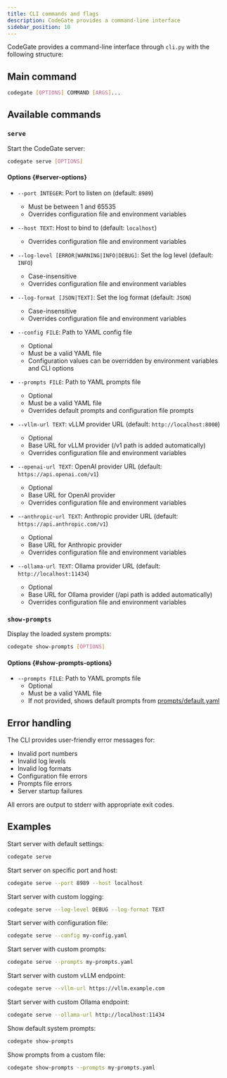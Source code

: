 ```yaml
---
title: CLI commands and flags
description: CodeGate provides a command-line interface
sidebar_position: 10
---
```


CodeGate provides a command-line interface through `cli.py` with the following
structure:

## Main command

```bash
codegate [OPTIONS] COMMAND [ARGS]...
```

## Available commands

### `serve`

Start the CodeGate server:

```bash
codegate serve [OPTIONS]
```

#### Options {#server-options}

- `--port INTEGER`: Port to listen on (default: `8989`)
  - Must be between 1 and 65535
  - Overrides configuration file and environment variables
- `--host TEXT`: Host to bind to (default: `localhost`)
  - Overrides configuration file and environment variables
- `--log-level [ERROR|WARNING|INFO|DEBUG]`: Set the log level (default: `INFO`)
  - Case-insensitive
  - Overrides configuration file and environment variables
- `--log-format [JSON|TEXT]`: Set the log format (default: `JSON`)
  - Case-insensitive
  - Overrides configuration file and environment variables
- `--config FILE`: Path to YAML config file

  - Optional
  - Must be a valid YAML file
  - Configuration values can be overridden by environment variables and CLI
    options

- `--prompts FILE`: Path to YAML prompts file

  - Optional
  - Must be a valid YAML file
  - Overrides default prompts and configuration file prompts

- `--vllm-url TEXT`: vLLM provider URL (default: `http://localhost:8000`)

  - Optional
  - Base URL for vLLM provider (/v1 path is added automatically)
  - Overrides configuration file and environment variables

- `--openai-url TEXT`: OpenAI provider URL (default:
  `https://api.openai.com/v1`)

  - Optional
  - Base URL for OpenAI provider
  - Overrides configuration file and environment variables

- `--anthropic-url TEXT`: Anthropic provider URL (default:
  `https://api.anthropic.com/v1`)

  - Optional
  - Base URL for Anthropic provider
  - Overrides configuration file and environment variables

- `--ollama-url TEXT`: Ollama provider URL (default: `http://localhost:11434`)
  - Optional
  - Base URL for Ollama provider (/api path is added automatically)
  - Overrides configuration file and environment variables

### `show-prompts`

Display the loaded system prompts:

```bash
codegate show-prompts [OPTIONS]
```

#### Options {#show-prompts-options}

- `--prompts FILE`: Path to YAML prompts file
  - Optional
  - Must be a valid YAML file
  - If not provided, shows default prompts from [prompts/default.yaml](https://github.com/stacklok/codegate/blob/main/prompts/default.yaml)

## Error handling

The CLI provides user-friendly error messages for:

- Invalid port numbers
- Invalid log levels
- Invalid log formats
- Configuration file errors
- Prompts file errors
- Server startup failures

All errors are output to stderr with appropriate exit codes.

## Examples

Start server with default settings:

```bash
codegate serve
```

Start server on specific port and host:

```bash
codegate serve --port 8989 --host localhost
```

Start server with custom logging:

```bash
codegate serve --log-level DEBUG --log-format TEXT
```

Start server with configuration file:

```bash
codegate serve --config my-config.yaml
```

Start server with custom prompts:

```bash
codegate serve --prompts my-prompts.yaml
```

Start server with custom vLLM endpoint:

```bash
codegate serve --vllm-url https://vllm.example.com
```

Start server with custom Ollama endpoint:

```bash
codegate serve --ollama-url http://localhost:11434
```

Show default system prompts:

```bash
codegate show-prompts
```

Show prompts from a custom file:

```bash
codegate show-prompts --prompts my-prompts.yaml
```
